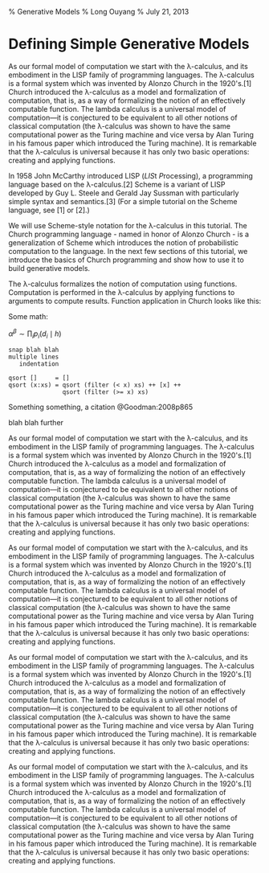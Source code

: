 % Generative Models
% Long Ouyang
% July 21, 2013

# Defining Simple Generative Models

As our formal model of computation we start with the λ-calculus, and its embodiment in the LISP family of programming languages. The λ-calculus is a formal system which was invented by Alonzo Church in the 1920's.[1] Church introduced the λ-calculus as a model and formalization of computation, that is, as a way of formalizing the notion of an effectively computable function. The lambda calculus is a universal model of computation—it is conjectured to be equivalent to all other notions of classical computation (the λ-calculus was shown to have the same computational power as the Turing machine and vice versa by Alan Turing in his famous paper which introduced the Turing machine). It is remarkable that the λ-calculus is universal because it has only two basic operations: creating and applying functions.

In 1958 John McCarthy introduced LISP (*LIS*t *P*rocessing), a programming language based on the λ-calculus.[2] Scheme is a variant of LISP developed by Guy L. Steele and Gerald Jay Sussman with particularly simple syntax and semantics.[3] (For a simple tutorial on the Scheme language, see [1] or [2].)

We will use Scheme-style notation for the λ-calculus in this tutorial. The Church programming language - named in honor of Alonzo Church - is a generalization of Scheme which introduces the notion of probabilistic computation to the language. In the next few sections of this tutorial, we introduce the basics of Church programming and show how to use it to build generative models.

The λ-calculus formalizes the notion of computation using functions. Computation is performed in the λ-calculus by applying functions to arguments to compute results. Function application in Church looks like this:

Some math:

$\alpha^\beta \sim \prod_i{p_i(d_i \mid h)}$

~~~~ {.bher}
snap blah blah
multiple lines
   indentation
~~~~

~~~~ {#mycode .haskell .numberLines startFrom="100"}
qsort []     = []
qsort (x:xs) = qsort (filter (< x) xs) ++ [x] ++
               qsort (filter (>= x) xs)
~~~~

Something something, a citation @Goodman:2008p865

blah blah further

As our formal model of computation we start with the λ-calculus, and its embodiment in the LISP family of programming languages. The λ-calculus is a formal system which was invented by Alonzo Church in the 1920's.[1] Church introduced the λ-calculus as a model and formalization of computation, that is, as a way of formalizing the notion of an effectively computable function. The lambda calculus is a universal model of computation—it is conjectured to be equivalent to all other notions of classical computation (the λ-calculus was shown to have the same computational power as the Turing machine and vice versa by Alan Turing in his famous paper which introduced the Turing machine). It is remarkable that the λ-calculus is universal because it has only two basic operations: creating and applying functions.

As our formal model of computation we start with the λ-calculus, and its embodiment in the LISP family of programming languages. The λ-calculus is a formal system which was invented by Alonzo Church in the 1920's.[1] Church introduced the λ-calculus as a model and formalization of computation, that is, as a way of formalizing the notion of an effectively computable function. The lambda calculus is a universal model of computation—it is conjectured to be equivalent to all other notions of classical computation (the λ-calculus was shown to have the same computational power as the Turing machine and vice versa by Alan Turing in his famous paper which introduced the Turing machine). It is remarkable that the λ-calculus is universal because it has only two basic operations: creating and applying functions.

As our formal model of computation we start with the λ-calculus, and its embodiment in the LISP family of programming languages. The λ-calculus is a formal system which was invented by Alonzo Church in the 1920's.[1] Church introduced the λ-calculus as a model and formalization of computation, that is, as a way of formalizing the notion of an effectively computable function. The lambda calculus is a universal model of computation—it is conjectured to be equivalent to all other notions of classical computation (the λ-calculus was shown to have the same computational power as the Turing machine and vice versa by Alan Turing in his famous paper which introduced the Turing machine). It is remarkable that the λ-calculus is universal because it has only two basic operations: creating and applying functions.

As our formal model of computation we start with the λ-calculus, and its embodiment in the LISP family of programming languages. The λ-calculus is a formal system which was invented by Alonzo Church in the 1920's.[1] Church introduced the λ-calculus as a model and formalization of computation, that is, as a way of formalizing the notion of an effectively computable function. The lambda calculus is a universal model of computation—it is conjectured to be equivalent to all other notions of classical computation (the λ-calculus was shown to have the same computational power as the Turing machine and vice versa by Alan Turing in his famous paper which introduced the Turing machine). It is remarkable that the λ-calculus is universal because it has only two basic operations: creating and applying functions.
